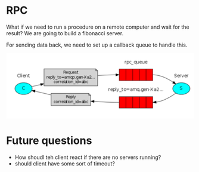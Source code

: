 # RPC
What if we need to run a procedure on a remote computer and wait for the result?
We are going to build a fibonacci server.

For sending data back, we need to set up a callback queue to handle this. 

![rpc](rpc.png)

# Future questions
- How shoudl teh client react if there are no servers running?
- should client have some sort of timeout?